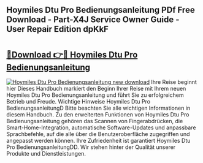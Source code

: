 ## Hoymiles Dtu Pro Bedienungsanleitung PDf Free Download - Part-X4J Service Owner Guide - User Repair Edition dpKkF

# <h2><a href="http://df4t92u.blite.top/?on=Hoymiles+Dtu+Pro+Bedienungsanleitung">🔗Download 👉🔴 Hoymiles Dtu Pro Bedienungsanleitung</a></h2>

[![Hoymiles Dtu Pro Bedienungsanleitung new download](https://i.imgur.com/lujVjoI.png)](http://df4t92u.blite.top/?on=Hoymiles+Dtu+Pro+Bedienungsanleitung)
Ihre Reise beginnt hier Dieses Handbuch markiert den Beginn Ihrer Reise mit Ihrem neuen Hoymiles Dtu Pro Bedienungsanleitung und führt Sie zu erfolgreichem Betrieb und Freude. Wichtige Hinweise Hoymiles Dtu Pro BedienungsanleitungD Bitte beachten Sie alle wichtigen Informationen in diesem Handbuch. Zu den erweiterten Funktionen von Hoymiles Dtu Pro Bedienungsanleitung gehören das Scannen von Fingerabdrücken, die Smart-Home-Integration, automatische Software-Updates und anpassbare Sprachbefehle, auf die alle über die Benutzeroberfläche zugegriffen und angepasst werden können. Ihre Zufriedenheit ist garantiert Hoymiles Dtu Pro BedienungsanleitungDD. Wir stehen hinter der Qualität unserer Produkte und Dienstleistungen.
